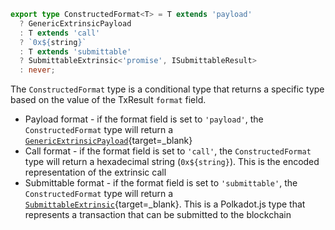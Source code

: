 ```ts
export type ConstructedFormat<T> = T extends 'payload'
  ? GenericExtrinsicPayload
  : T extends 'call'
  ? `0x${string}`
  : T extends 'submittable'
  ? SubmittableExtrinsic<'promise', ISubmittableResult>
  : never;
```

The `ConstructedFormat` type is a conditional type that returns a specific type based on the value of the TxResult `format` field.

- Payload format - if the format field is set to `'payload'`, the `ConstructedFormat` type will return a [`GenericExtrinsicPayload`](https://github.com/polkadot-js/api/blob/3b7b44f048ff515579dd233ea6964acec39c0589/packages/types/src/extrinsic/ExtrinsicPayload.ts#L48){target=_blank}
- Call format - if the format field is set to `'call'`, the `ConstructedFormat` type will return a hexadecimal string (`0x${string}`). This is the encoded representation of the extrinsic call
- Submittable format - if the format field is set to `'submittable'`, the `ConstructedFormat` type will return a [`SubmittableExtrinsic`](https://github.com/polkadot-js/api/blob/3b7b44f048ff515579dd233ea6964acec39c0589/packages/api-base/src/types/submittable.ts#L56){target=_blank}. This is a Polkadot.js type that represents a transaction that can be submitted to the blockchain